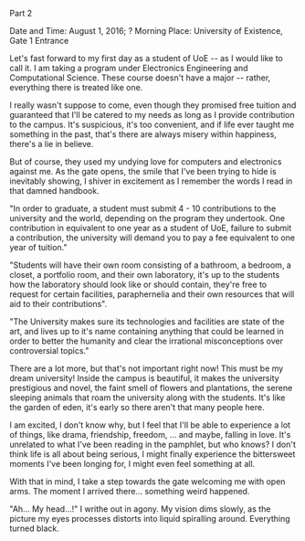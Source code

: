 
Part 2

Date and Time: August 1, 2016; ? Morning
Place: University of Existence, Gate 1 Entrance

Let's fast forward to my first day as a student of UoE -- as I would like to call it. I am taking a program under Electronics Engineering and Computational Science. These course doesn't have a major -- rather, everything there is treated like one.

I really wasn't suppose to come, even though they promised free tuition and guaranteed that I'll be catered to my needs as long as I provide contribution to the campus. It's suspicious, it's too convenient, and if life ever taught me something in the past, that's there are always misery within happiness, there's a lie in believe. 

But of course, they used my undying love for computers and electronics against me. As the gate opens, the smile that I've been
trying to hide is inevitably showing, I shiver in excitement as I remember the words I read in that damned handbook.

"In order to graduate, a student must submit 4 - 10 contributions to the university and the world, depending on the program they undertook. One contribution in equivalent to one year as a student of UoE, failure to submit a contribution, the university will demand
you to pay a fee equivalent to one year of tuition."

"Students will have their own room consisting of a bathroom, a bedroom, a closet, a portfolio room, and their own laboratory, it's up to the students how the laboratory should look like or should contain, they're free to request for certain facilities, paraphernelia and their own resources that will aid to their contributions".

"The University makes sure its technologies and facilities are state of the art, and lives up to it's name containing anything that could be learned in order to better the humanity and clear the irrational misconceptions over controversial topics."

There are a lot more, but that's not important right now! This must be my dream university! Inside the campus is beautiful, it makes
the university prestigious and novel, the faint smell of flowers and plantations, the serene sleeping animals that roam the university
along with the students. It's like the garden of eden, it's early so there aren't that many people here.

I am excited, I don't know why, but I feel that I'll be able to experience a lot of things, like drama, friendship, freedom, ... and maybe, falling in love. It's unrelated to what I've been reading in the pamphlet, but who knows? I don't think life is all about being serious, I might finally experience the bittersweet moments I've been longing for, I might even feel something at all.

With that in mind, I take a step towards the gate welcoming me with open arms. The moment I arrived there... something weird happened.

"Ah... My head...!" I writhe out in agony. My vision dims slowly, as the picture my eyes processes distorts into liquid spiralling
around. Everything turned black.

